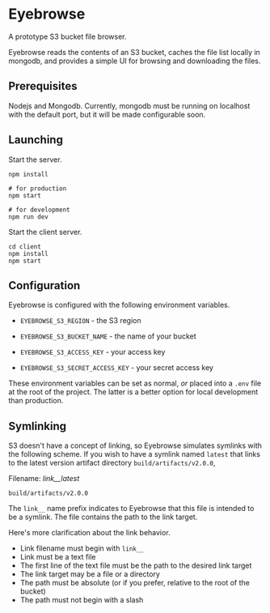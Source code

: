 Eyebrowse
=========

A prototype S3 bucket file browser.

Eyebrowse reads the contents of an S3 bucket, caches the file list locally in mongodb, and provides a simple UI for browsing and downloading the files.

## Prerequisites

Nodejs and Mongodb.  Currently, mongodb must be running on localhost with the default port, but it will be made configurable soon.

## Launching

Start the server.
```
npm install

# for production
npm start

# for development
npm run dev
```

Start the client server.

```
cd client
npm install
npm start
```

## Configuration

Eyebrowse is configured with the following environment variables.

 - `EYEBROWSE_S3_REGION` - the S3 region
 - `EYEBROWSE_S3_BUCKET_NAME` - the name of your bucket

 - `EYEBROWSE_S3_ACCESS_KEY` - your access key
 - `EYEBROWSE_S3_SECRET_ACCESS_KEY` - your secret access key

These environment variables can be set as normal, _or_ placed into a `.env` file at the root of the project.  The latter is a better option for local development than production.

## Symlinking

S3 doesn't have a concept of linking, so Eyebrowse simulates symlinks with the following scheme.  If you wish to have a symlink named `latest` that links to the latest version artifact directory `build/artifacts/v2.0.0`, 

Filename: _link__latest_
```
build/artifacts/v2.0.0
```

The `link__` name prefix indicates to Eyebrowse that this file is intended to be a symlink.  The file contains the path to the link target.

Here's more clarification about the link behavior.

 - Link filename must begin with `link__`
 - Link must be a text file
 - The first line of the text file must be the path to the desired link target
 - The link target may be a file or a directory
 - The path must be absolute (or if you prefer, relative to the root of the bucket)
 - The path must not begin with a slash
